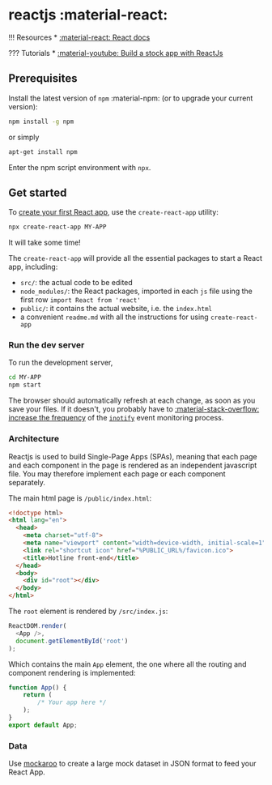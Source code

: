 # reactjs :material-react:

!!! Resources
    * [:material-react: React docs](https://reactjs.org/docs/hello-world.html)

??? Tutorials
    * [:material-youtube: Build a stock app with ReactJs](https://youtube.com/playlist?list=PL_kr51suci7WkVde-b09G4XHEWQrmzcpJ)

## Prerequisites

Install the latest version of `npm` :material-npm: (or to upgrade your current version):
```bash
npm install -g npm
```
or simply
```bash
apt-get install npm
```
Enter the npm script environment with `npx`.

## Get started

To [create your first React app](https://reactjs.org/docs/create-a-new-react-app.html), use the `create-react-app` utility:
```bash
npx create-react-app MY-APP
```
It will take some time!

The `create-react-app` will provide all the essential packages to start a React app, including:
* `src/`: the actual code to be edited
* `node_modules/`: the React packages, imported in each `js` file using the first row `import React from 'react'`
* `public/`: it contains the actual website, i.e. the `index.html`
* a convenient `readme.md` with all the instructions for using `create-react-app`

### Run the dev server

To run the development server,
```bash
cd MY-APP
npm start
```
The browser should automatically refresh at each change, as soon as you save your files. If it doesn't, you probably have to [:material-stack-overflow: increase the frequency](https://stackoverflow.com/questions/42189575/create-react-app-reload-not-working) of the [`inotify`](https://man7.org/linux/man-pages/man7/inotify.7.html) event monitoring process.

### Architecture

Reactjs is used to build Single-Page Apps (SPAs), meaning that each page and each component in the page is rendered as an independent javascript file. You may therefore implement each page or each component separately.

The main html page is `/public/index.html`:

```html
<!doctype html>
<html lang="en">
  <head>
    <meta charset="utf-8">
    <meta name="viewport" content="width=device-width, initial-scale=1">
    <link rel="shortcut icon" href="%PUBLIC_URL%/favicon.ico">
    <title>Hotline front-end</title>
  </head>
  <body>
    <div id="root"></div>
  </body>
</html>
```

The `root` element is rendered by `/src/index.js`:
```javascript
ReactDOM.render(
  <App />,
  document.getElementById('root')
);
```
Which contains the main `App` element, the one where all the routing and component rendering is implemented:
```javascript
function App() {
    return (
        /* Your app here */
    );
}
export default App;
```

### Data

Use [mockaroo](https://www.mockaroo.com) to create a large mock dataset in JSON format to feed your React App. 